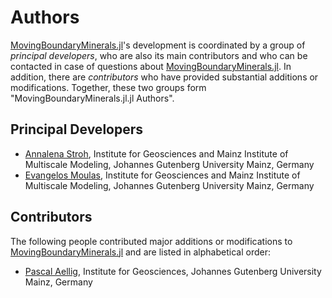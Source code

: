 # Authors

[MovingBoundaryMinerals.jl](https://github.com/AnStroh/MovingBoundaryMinerals.jl)'s development is coordinated by a group of *principal developers*,
who are also its main contributors and who can be contacted in case of
questions about [MovingBoundaryMinerals.jl](https://github.com/AnStroh/MovingBoundaryMinerals.jl). In addition, there are *contributors* who have
provided substantial additions or modifications. Together, these two groups form
"MovingBoundaryMinerals.jl.jl Authors".

## Principal Developers
* [Annalena Stroh](https://github.com/AnStroh),
  Institute for Geosciences and Mainz Institute of Multiscale Modeling, Johannes Gutenberg University Mainz, Germany
* [Evangelos Moulas](https://metamorphism.de),
  Institute for Geosciences and Mainz Institute of Multiscale Modeling, Johannes Gutenberg University Mainz, Germany


## Contributors
The following people contributed major additions or modifications to [MovingBoundaryMinerals.jl](https://github.com/AnStroh/MovingBoundaryMinerals.jl) and
are listed in alphabetical order:

* [Pascal Aellig](https://github.com/aelligp),
  Institute for Geosciences, Johannes Gutenberg University Mainz, Germany
